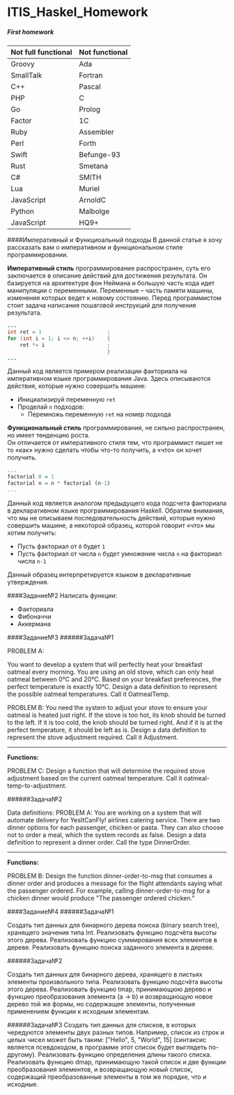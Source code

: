 # ITIS_Haskel_Homework
##### First homework

Not full functional  | Not functional
------------- | -------------
Groovy  | Ada
SmallTalk  | Fortran
C++  | Pascal
PHP  | C
Go  | Prolog
Factor  | 1C
Ruby  | Assembler
Perl  | Forth
Swift  | Befunge-93
Rust  | Smetana
C#  | SMITH
Lua  | Muriel
JavaScript  | ArnoldC
Python  | Malbolge
JavaScript  | HQ9+


####Императивный и Функциоальный подходы
В данной статье я хочу рассказать вам о императивном и функциональном стиле программировании.

**Императивный стиль** программирование распространен, суть его заключается в описание действий для достижения результата. Он базируется на архитектуре фон Неймана и большую часть кода идет манипуляции с переменными. Переменные – часть памяти машины, изменения которых ведет к новому состоянию.
Перед программистом стоит задача написания пошаговой инструкций для получения результата.
```java
...
int ret = 1                     ;
for (int i = 1; i <= n; ++i)    {
    ret *= i                    ;
                                }
...
```
Данный код является примером реализации факториала на императивном языке программирования Java. Здесь описываются действия, которые нужно совершить машине:
<ul>
	<li>Инициализируй переменную <code>ret</code></li>
	<li>Проделай <code>n</code> подходов:
		<ul>
			<li>Перемножь переменную <code>ret</code> на номер подхода</li>
		</ul>
	</li>
</ul>

**Функциональный стиль** программирования, не сильно распространен, но имеет тенденцию роста.<br>
Он отличается от императивного стиля тем, что программист пишет не то «как» нужно сделать чтобы что-то получить, а «что» он хочет получить.
```haskell
...
factorial 0 = 1
factorial n = n * factorial (n-1)
...
```

Данный код является аналогом предыдущего кода подсчета факториала в декларативном языке программирования Haskell. Обратим внимания, что мы не описываем последовательность действий, которые нужно совершить машине, а некоторой образец, которой говорит «что» мы хотим получить:
<ul>
	<li>Пусть факториал от <code>0</code> будет <code>1</code></li>
	<li>Пусть факториал от числа <code>n</code> будет умножение числа <code>n</code> на факториал числа <code>n-1</code></li>
</ul>
Данный образец интерпретируется языком в декларативные утверждения.

####Задание№2
Написать функции:
<ul>
<li>Факториала</li>
<li>Фибоначчи</li>
<li>Аккермана</li>
</ul>

####Задание№3
######Задача№1

PROBLEM A:

 You want to develop a system that will perfectly heat
 your breakfast oatmeal every morning.
 You are using an old stove, which can only heat oatmeal between 0°C and 20°C.
 Based on your breakfast preferences, the perfect temperature is exactly 10°C.
 Design a data definition to represent the possible oatmeal temperatures.
 Call it OatmealTemp.

 PROBLEM B:
 You need the system to adjust your stove to ensure your oatmeal
 is heated just right.
 If the stove is too hot, its knob should be turned to the left.
 If it is too cold, the knob should be turned right.
 And if it is at the perfect temperature, it should be left as is.
 Design a data definition to represent the stove adjustment required.
 Call it Adjustment.

___

**Functions:**
 
 PROBLEM C:
 Design a function that will determine the required stove adjustment
 based on the current oatmeal temperature.
 Call it oatmeal-temp-to-adjustment.
 
######Задача№2

 Data definitions:
 PROBLEM A:
 You are working on a system that will automate delivery for
 YesItCanFly! airlines catering service.
 There are two dinner options for each passenger, chicken or pasta.
 They can also choose not to order a meal,
 which the system records as false.
 Design a data definition to represent a dinner order.
 Call the type DinnerOrder.
___
 **Functions:**
 
 PROBLEM B:
 Design the function dinner-order-to-msg that consumes a dinner order
 and produces a message for the flight attendants saying
 what the passenger ordered.
 For example, calling dinner-order-to-msg for a chicken dinner
 would produce "The passenger ordered chicken."


####Задание№4
######Задача№1

Создать тип данных для бинарного дерева поиска (binary search tree), хранящего значения типа Int.
Реализовать функцию подсчёта высоты этого дерева.
Реализовать функцию суммирования всех элементов в дереве.
Реализовать функцию поиска заданного элемента в дереве.

######Задача№2

Создать тип данных для бинарного дерева, хранящего в листьях элементы произвольного типа.
Реализовать функцию подсчёта высоты этого дерева.
Реализовать функцию tmap, принимающюю дерево и функцию преобразования элемента (a -> b) и возвращающую новое дерево той же формы, но содержащее элементы, полученные применением функции к исходным элементам.

######Задача№3
Создать тип данных для списков, в которых чередуются элементы двух разных типов. Например, список из строк и целых чисел может быть таким: ["Hello", 5, "World", 15] (синтаксис является псевдокодом, в программе этот список будет выглядеть по-другому).
Реализовать функцию определения длины такого списка.
Реализовать функцию dmap, принимающую такой список и две функции преобразования элементов, и возвращающую новый список, содержащий преобразованные элементы в том же порядке, что и исходные.
